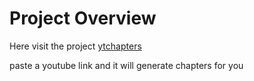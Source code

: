 # Project Overview

Here visit the project [ytchapters](https://ytchapters.vercel.app/)

paste a youtube link and it will generate chapters for you


